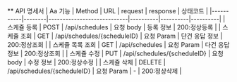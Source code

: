 ** API 명세서
| Aa 기능     | Method | URL                        | request  | response | 상태코드     |
|-----------|--------|----------------------------|----------|----------|----------|
| 스케쥴 등록    | POST   | /api/schedules             | 요청 body  | 등록 정보    | 200:정상등록 |
| 스케쥴 조회    | GET    | /api/schedules/{scheduleID} | 요청 Param | 단건 응답 정보 | 200:정상조회 |
| 스케쥴 목록 조회 | GET    | /api/schedules             | 요청 Param | 다건 응답 정보 | 200:정상조회 |
| 스케쥴 수정    | PUT    | /api/schedules/{scheduleID} | 요청 body | 수정 정보    | 200:정상수정 |
| 스케쥴 삭제    | DELETE | /api/schedules/{scheduleID} | 요청 Param | -        | 200:정상삭제 |
